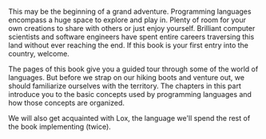 This may be the beginning of a grand adventure. Programming languages encompass
a huge space to explore and play in. Plenty of room for your own creations to
share with others or just enjoy yourself. Brilliant computer scientists and
software engineers have spent entire careers traversing this land without ever
reaching the end. If this book is your first entry into the country, welcome.

The pages of this book give you a guided tour through some of the world of
languages. But before we strap on our hiking boots and venture out, we should
familiarize ourselves with the territory. The chapters in this part introduce
you to the basic concepts used by programming languages and how those concepts
are organized.

We will also get acquainted with Lox, the language we'll spend the rest of the
book implementing (twice).
